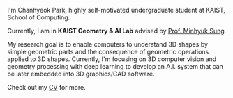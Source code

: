I'm Chanhyeok Park, highly self-motivated undergraduate student at KAIST, School of Computing.  

Currently, I am in **KAIST Geometry & AI Lab** advised by [Prof. Minhyuk Sung](https://mhsung.github.io/).   

My research goal is to enable computers to understand 3D shapes by simple geometric parts and the consequence of geometric operations applied to 3D shapes. Currently, I'm focusing on 3D computer vision and geometry processing with deep learning to develop an A.I. system that can be later embedded into 3D graphics/CAD software. 

Check out my [CV](https://drive.google.com/file/d/1kl3_FxxhhdtFHogsTsgCznyYk0VtY2FO/view?usp=sharing) for more.

